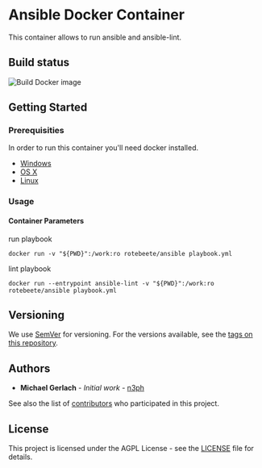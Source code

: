 # Ansible Docker Container

This container allows to run ansible and ansible-lint.

## Build status

![Build Docker image](https://github.com/Rote-Beete/ansible-docker/workflows/Build%20Docker%20image/badge.svg?branch=main)

## Getting Started
### Prerequisities

In order to run this container you'll need docker installed.

* [Windows](https://docs.docker.com/windows/started)
* [OS X](https://docs.docker.com/mac/started/)
* [Linux](https://docs.docker.com/linux/started/)

### Usage

#### Container Parameters

run playbook

```shell
docker run -v "${PWD}":/work:ro rotebeete/ansible playbook.yml
```

lint playbook

```shell
docker run --entrypoint ansible-lint -v "${PWD}":/work:ro rotebeete/ansible playbook.yml
```

## Versioning

We use [SemVer](http://semver.org/) for versioning. For the versions available, see the
[tags on this repository](https://github.com/Rote-Beete/ansible-docker/tags).

## Authors

* **Michael Gerlach** - *Initial work* - [n3ph](https://github.com/n3ph)

See also the list of [contributors](https://github.com/Rote-Beete/ansible-docker/contributors) who
participated in this project.

## License

This project is licensed under the AGPL License - see the [LICENSE](LICENSE) file for details.
